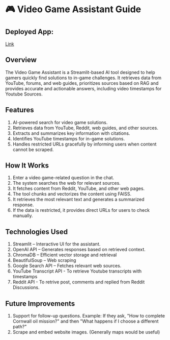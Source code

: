 # 🎮 Video Game Assistant Guide

## Deployed App: 
[Link](https://video-games-assist-rag-fppjy4z7yvzdue5yrzpluq.streamlit.app/)

## Overview

The Video Game Assistant is a Streamlit-based AI tool designed to help gamers quickly find solutions to in-game challenges. It retrieves data from YouTube, forums, and web guides, prioritizes sources based on RAG and provides accurate and actionable answers, including video timestamps for Youtube Sources.

## Features

1. AI-powered search for video game solutions.
2. Retrieves data from YouTube, Reddit, web guides, and other sources.
3. Extracts and summarizes key information with citations.
4. Identifies YouTube timestamps for in-game solutions.
5. Handles restricted URLs gracefully by informing users when content cannot be scraped.


## How It Works

1. Enter a video game-related question in the chat.
2. The system searches the web for relevant sources.
3. It fetches content from Reddit, YouTube, and other web pages.
4. The tool chunks and vectorizes the content using FAISS.
5. It retrieves the most relevant text and generates a summarized response.
6. If the data is restricted, it provides direct URLs for users to check manually.

## Technologies Used

1. Streamlit – Interactive UI for the assistant.
2. OpenAI API – Generates responses based on retrieved context.
3. ChromaDB – Efficient vector storage and retrieval
4. BeautifulSoup – Web scraping
5. Google Search API – Fetches relevant web sources.
6. YouTube Transcript API - To retrieve Youtube transcripts with timestamps
7. Reddit API - To retrive post, comments and replied from Reddit Discussions.

## Future Improvements
1. Support for follow-up questions. Example: If they ask, "How to complete Cornwall oil mission?" and then "What happens if I choose a different path?"
2. Scrape and embed website images. (Generally maps would be useful)
